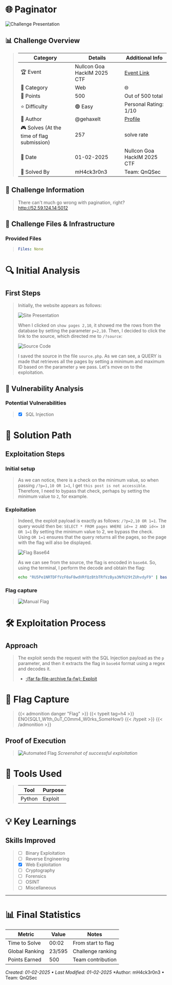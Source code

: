 
# 🌐 Paginator


![Challenge Presentation](/images/NullCon-Goa-HackIM-CTF-2025/Paginator/challenge_presentation.png "Challenge Presentation")

## 📊 Challenge Overview
>
>| Category | Details | Additional Info |
>|----------|---------|-----------------|
>| 🏆 Event | Nullcon Goa HackIM 2025 CTF | [Event Link](https://ctf.nullcon.net/challenges#Paginator-90) |
>| 🔰 Category | Web | 🌐 |
>| 💎 Points | 500 | Out of 500 total |
>| ⭐ Difficulty | 🟢 Easy | Personal Rating: 1/10 |
>| 👤 Author | @gehaxelt | [Profile]() |
>| 🎮 Solves (At the time of flag submission)| 257 | solve rate |
>| 📅 Date | 01-02-2025 | Nullcon Goa HackIM 2025 CTF |
>| 🦾 Solved By | mH4ck3r0n3 | Team: QnQSec|

## 📝 Challenge Information
>There can't much go wrong with pagination, right? http://52.59.124.14:5012

## 🎯 Challenge Files & Infrastructure

### Provided Files
>```yaml
>Files: None
>```

# 🔍 Initial Analysis

## First Steps
> Initially, the website appears as follows:
> 
> ![Site Presentation](/images/NullCon-Goa-HackIM-CTF-2025/Paginator/site_presentation.png "Site Presentation")
>
> When I clicked on `show pages 2,10`, it showed me the rows from the database by setting the parameter `p=2,10`. Then, I decided to click the link to the source, which directed me to `/?source`:
> 
> ![Source Code](/images/NullCon-Goa-HackIM-CTF-2025/Paginator/source.png "Source Code")
> 
> I saved the source in the file `source.php`. As we can see, a QUERY is made that retrieves all the pages by setting a minimum and maximum ID based on the parameter `p` we pass. Let's move on to the exploitation.


## 🔬 Vulnerability Analysis
### Potential Vulnerabilities
>- [x] SQL Injection

# 🎯 Solution Path

## Exploitation Steps
### Initial setup
>As we can notice, there is a check on the minimum value, so when passing `/?p=1,10 OR 1=1`, I get `this post is not accessible`. Therefore, I need to bypass that check, perhaps by setting the minimum value to `2`, for example.
>
### Exploitation
> Indeed, the exploit payload is exactly as follows: `/?p=2,10 OR 1=1`. The query would then be: `SELECT * FROM pages WHERE id>= 2 AND id<= 10 OR 1=1` By setting the minimum value to 2, we bypass the check. Using `OR 1=1` ensures that the query returns all the pages, so the page with the flag will also be displayed.
>  
>  ![Flag Base64](/images/NullCon-Goa-HackIM-CTF-2025/Paginator/flag.png "Flag Base64")
>  
>  As we can see from the source, the flag is encoded in `base64`. So, using the terminal, I perform the decode and obtain the flag:
>  
>  ```bash
>  echo "RU5Pe1NRTDFfVzF0aF8wdVRfQzBtbTRfVzBya3NfU29tZUhvdyF9" | base64 -d
>  ```
>
### Flag capture
>  
>   ![Manual Flag](/images/NullCon-Goa-HackIM-CTF-2025/Paginator/manual_flag.png "Manual Flag")

# 🛠️ Exploitation Process
## Approach
>The exploit sends the request with the SQL Injection payload as the `p` parameter, and then it extracts the flag in `base64` format using a regex and decodes it.
> 
> - [:(far fa-file-archive fa-fw): Exploit](/resources/NullCon-Goa-HackIM-CTF-2025/Paginator/exploit.py)

# 🚩 Flag Capture
>{{< admonition danger "Flag" >}}
{{< typeit tag=h4 >}}
ENO{SQL1_W1th_0uT_C0mm4_W0rks_SomeHow!}
{{< /typeit >}}
>{{< /admonition >}}
>
## Proof of Execution
> ![Automated Flag](/images/NullCon-Goa-HackIM-CTF-2025/Paginator/automated_flag.png "Automated Flag")
>*Screenshot of successful exploitation*

# 🔧 Tools Used
>| Tool | Purpose |
>|------|---------|
>| Python | Exploit |

# 💡 Key Learnings
## Skills Improved
>- [ ] Binary Exploitation
>- [ ] Reverse Engineering
>- [x] Web Exploitation
>- [ ] Cryptography
>- [ ] Forensics
>- [ ] OSINT
>- [ ] Miscellaneous

---
# 📊 Final Statistics
| Metric         | Value  | Notes              |
| -------------- | ------ | ------------------ |
| Time to Solve  | 00:02  | From start to flag |
| Global Ranking | 23/595 | Challenge ranking  |
| Points Earned  | 500    | Team contribution  |

*Created: 01-02-2025 • Last Modified: 01-02-2025*
*Author: mH4ck3r0n3 • Team: QnQSec

